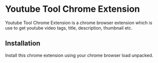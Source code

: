 # Youtube Tool Chrome Extension

Youtube Tool Chrome Extension is a chrome browser extension which is use to get youtube video tags, title, description, thumbnail etc.

## Installation

Install this chrome extension using your chrome browser load unpacked.
